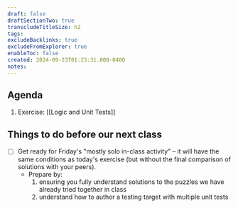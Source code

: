 ```yaml
---
draft: false
draftSectionTwo: true
transcludeTitleSize: h2
tags:
excludeBacklinks: true
excludeFromExplorer: true
enableToc: false
created: 2024-09-23T01:23:31.000-0400
notes: 
---
```

## Agenda
1. Exercise: [[Logic and Unit Tests]]

## Things to do before our next class

- [ ] Get ready for Friday's "mostly solo in-class activity" – it will have the same conditions as today's exercise (but without the final comparison of solutions with your peers).
	- Prepare by:
		1. ensuring you fully understand solutions to the puzzles we have already tried together in class
		2. understand how to author a testing target with multiple unit tests